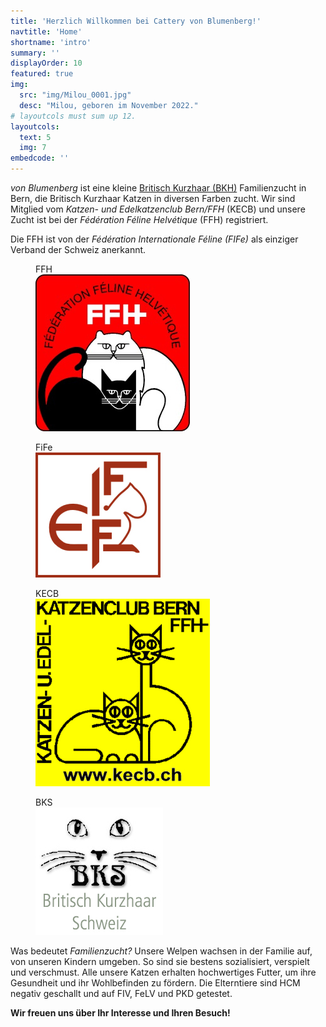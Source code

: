 ```yaml
---
title: 'Herzlich Willkommen bei Cattery von Blumenberg!'
navtitle: 'Home'
shortname: 'intro'
summary: ''
displayOrder: 10
featured: true
img: 
  src: "img/Milou_0001.jpg" 
  desc: "Milou, geboren im November 2022."
# layoutcols must sum up 12.
layoutcols: 
  text: 5
  img: 7
embedcode: ''
---
```


_von Blumenberg_ ist eine kleine <a href="https://fifeweb.org/cats/breeds/british-longhair-shorthair/#:~:text=The%20British%20is%20a%20large,forehead%2C%20round%20tip%20of%20ears." target="_blank">Britisch Kurzhaar (BKH)</a> Familienzucht in Bern, die Britisch Kurzhaar Katzen in diversen Farben zucht.
Wir sind Mitglied vom _Katzen- und Edelkatzenclub Bern/FFH_ (KECB) und unsere Zucht ist bei der _Fédération Féline Helvétique_ (FFH) registriert.

Die FFH ist von der *Fédération Internationale Féline (FIFe)* als einziger Verband der Schweiz anerkannt.

<div class="container bg-light p-2" >
    <div class="row">
            <figure class="col-sm-3">
                <figcaption>FFH</figcaption>
                <a href="https://www.ffh.ch" target="_blank"><img src="img/FFH_Logo_mittel.jpg" class="img-thumbnail" alt=""></a>
            </figure>
            <figure class="col-sm-3">
                <figcaption>FiFe</figcaption>
                <a href="https://fifeweb.org/" target="_blank"><img src="img/Fife_Logo_mittel.jpg" class="img-thumbnail" alt=""></a>
            </figure>
            <figure class="col-sm-3">
                <figcaption>KECB</figcaption>
                <a href="https://www.kecb.ch" target="_blank"><img src="img/KECB_Logo_gelb.jpg" class="img-thumbnail" alt=""></a>
            </figure>
            <figure class="col-sm-3">
                <figcaption>BKS</figcaption>
                <a href="https://www.britisch-kurzhaar.org" target="_blank"><img src="img/Logog_BKS.jpg" class="img-thumbnail" alt=""></a>
            </figure>
    </div>
</div>

Was bedeutet _Familienzucht?_ Unsere Welpen wachsen in der Familie auf, von unseren Kindern umgeben. So sind sie bestens sozialisiert, verspielt und verschmust. 
Alle unsere Katzen erhalten hochwertiges Futter, um ihre Gesundheit und ihr Wohlbefinden zu fördern. 
Die Elterntiere sind HCM negativ geschallt und auf FIV, FeLV und PKD getestet.

**Wir freuen uns über Ihr Interesse und Ihren Besuch!**